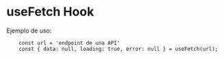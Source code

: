# useFetch Hook

Ejemplo de uso: 

```
    const url = 'endpoint de una API'
    const { data: null, loading: true, error: null } = useFetch(url);
```